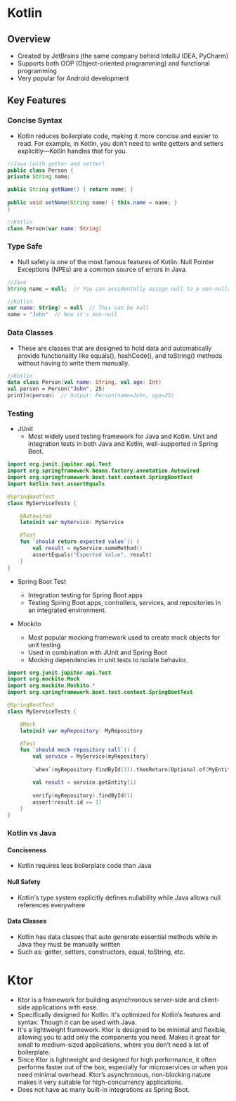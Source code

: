 # Kotlin

## Overview
- Created by JetBrains (the same company behind IntelliJ IDEA, PyCharm)
- Supports both OOP (Object-oriented programming) and functional programming
- Very popular for Android development

## Key Features
### Concise Syntax
  - Kotlin reduces boilerplate code, making it more concise and easier to read. For example, in Kotlin, you don’t need to write getters and setters explicitly—Kotlin handles that for you.

```java
//Java (with getter and setter)
public class Person {
private String name;

public String getName() { return name; }
  
public void setName(String name) { this.name = name; }
}
```
```kotlin
//Kotlin
class Person(var name: String)
```
### Type Safe
- Null safety is one of the most famous features of Kotlin. Null Pointer Exceptions (NPEs) are a common source of errors in Java.
```java
//Java
String name = null;  // You can accidentally assign null to a non-nullable variable
```
```kotlin
//Kotlin
var name: String? = null  // This can be null
name = "John"  // Now it's non-null
```
### Data Classes
- These are classes that are designed to hold data and automatically provide functionality like equals(), hashCode(), and toString() methods without having to write them manually.
```kotlin
//Kotlin
data class Person(val name: String, val age: Int)
val person = Person("John", 25)
println(person)  // Output: Person(name=John, age=25)
```

### Testing
- JUnit
    - Most widely used testing framework for Java and Kotlin. Unit and integration tests in both Java and Kotlin, well-supported in Spring Boot.

```kotlin
import org.junit.jupiter.api.Test
import org.springframework.beans.factory.annotation.Autowired
import org.springframework.boot.test.context.SpringBootTest
import kotlin.test.assertEquals

@SpringBootTest
class MyServiceTests {

    @Autowired
    lateinit var myService: MyService

    @Test
    fun `should return expected value`() {
        val result = myService.someMethod()
        assertEquals("Expected Value", result)
    }
}
```

- Spring Boot Test
  - Integration testing for Spring Boot apps
  - Testing Spring Boot apps, controllers, services, and repositories in an integrated environment.

- Mockito
  - Most popular mocking framework used to create mock objects for unit testing
  - Used in combination with JUnit and Spring Boot
  - Mocking dependencies in unit tests to isolate behavior.

```kotlin
import org.junit.jupiter.api.Test
import org.mockito.Mock
import org.mockito.Mockito.*
import org.springframework.boot.test.context.SpringBootTest

@SpringBootTest
class MyServiceTests {

    @Mock
    lateinit var myRepository: MyRepository

    @Test
    fun `should mock repository call`() {
        val service = MyService(myRepository)
        
        `when`(myRepository.findById(1)).thenReturn(Optional.of(MyEntity(1)))

        val result = service.getEntity(1)
        
        verify(myRepository).findById(1)
        assert(result.id == 1)
    }
}
```

### Kotlin vs Java
#### Conciseness
- Kotlin requires less boilerplate code than Java
#### Null Safety
- Kotlin's type system explicitly defines nullability while Java allows null references everywhere
#### Data Classes
- Kotlin has data classes that auto generate essential methods while in Java they must be manually written
- Such as: getter, setters, constructors, equal, toString, etc.

# Ktor
- Ktor is a framework for building asynchronous server-side and client-side applications with ease.
- Specifically designed for Kotlin. It's optimized for Kotlin’s features and syntax. Though it can be used with Java.
- It's a lightweight framework. Ktor is designed to be minimal and flexible, allowing you to add only the components you need. Makes it great for small to medium-sized applications, where you don’t need a lot of boilerplate.
- Since Ktor is lightweight and designed for high performance, it often performs faster out of the box, especially for microservices or when you need minimal overhead. Ktor’s asynchronous, non-blocking nature makes it very suitable for high-concurrency applications.
- Does not have as many built-in integrations as Spring Boot.